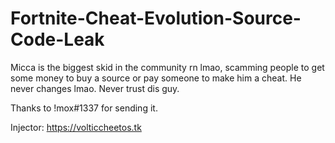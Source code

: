 # Fortnite-Cheat-Evolution-Source-Code-Leak
Micca is the biggest skid in the community rn lmao, scamming people to get some money to buy a source or pay someone to make him a cheat. He never changes lmao.
Never trust dis guy.

Thanks to !mox#1337 for sending it.

Injector: https://volticcheetos.tk
